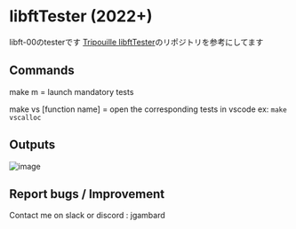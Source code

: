 # libftTester (2022+)
libft-00のtesterです
[Tripouille libftTester](https://github.com/Tripouille/libftTester)のリポジトリを参考にしてます

## Commands
make m = launch mandatory tests  

make vs [function name] = open the corresponding tests in vscode ex: `make vscalloc`  

## Outputs
![image](https://user-images.githubusercontent.com/70263039/162992582-4d95e53e-9e96-4b10-b3ba-0b20e4f15f67.png)

## Report bugs / Improvement
Contact me on slack or discord : jgambard  
